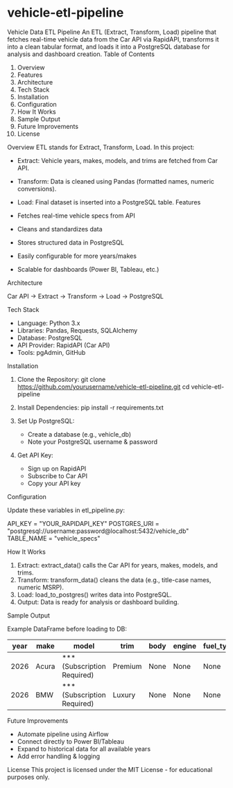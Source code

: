 # vehicle-etl-pipeline

Vehicle Data ETL Pipeline
An ETL (Extract, Transform, Load) pipeline that fetches real-time vehicle data from the Car API via RapidAPI, transforms it into a clean tabular format, and loads it into a PostgreSQL database for analysis and dashboard creation.
Table of Contents

1. Overview
2. Features
3. Architecture
4. Tech Stack
5. Installation
6. Configuration
7. How It Works
8. Sample Output
9. Future Improvements
10. License

Overview
ETL stands for Extract, Transform, Load. In this project:
- Extract: Vehicle years, makes, models, and trims are fetched from Car API.
- Transform: Data is cleaned using Pandas (formatted names, numeric conversions).
- Load: Final dataset is inserted into a PostgreSQL table.
Features

- Fetches real-time vehicle specs from API
- Cleans and standardizes data
- Stores structured data in PostgreSQL
- Easily configurable for more years/makes
- Scalable for dashboards (Power BI, Tableau, etc.)

Architecture

Car API -> Extract -> Transform -> Load -> PostgreSQL

Tech Stack

- Language: Python 3.x
- Libraries: Pandas, Requests, SQLAlchemy
- Database: PostgreSQL
- API Provider: RapidAPI (Car API)
- Tools: pgAdmin, GitHub

Installation

1. Clone the Repository:
   git clone https://github.com/yourusername/vehicle-etl-pipeline.git
   cd vehicle-etl-pipeline

2. Install Dependencies:
   pip install -r requirements.txt

3. Set Up PostgreSQL:
   - Create a database (e.g., vehicle_db)
   - Note your PostgreSQL username & password

4. Get API Key:
   - Sign up on RapidAPI
   - Subscribe to Car API
   - Copy your API key

Configuration

Update these variables in etl_pipeline.py:

API_KEY = "YOUR_RAPIDAPI_KEY"
POSTGRES_URI = "postgresql://username:password@localhost:5432/vehicle_db"
TABLE_NAME = "vehicle_specs"

How It Works

1. Extract: extract_data() calls the Car API for years, makes, models, and trims.
2. Transform: transform_data() cleans the data (e.g., title-case names, numeric MSRP).
3. Load: load_to_postgres() writes data into PostgreSQL.
4. Output: Data is ready for analysis or dashboard building.

Sample Output

Example DataFrame before loading to DB:

year | make  | model                         | trim   | body | engine | fuel_type | transmission | msrp
-----|-------|--------------------------------|--------|------|--------|-----------|--------------|-------
2026 | Acura | *** (Subscription Required)   | Premium| None | None   | None      | None         | 51800
2026 | BMW   | *** (Subscription Required)   | Luxury | None | None   | None      | None         | 54000

Future Improvements

- Automate pipeline using Airflow
- Connect directly to Power BI/Tableau
- Expand to historical data for all available years
- Add error handling & logging

License
This project is licensed under the MIT License - for educational purposes only.
